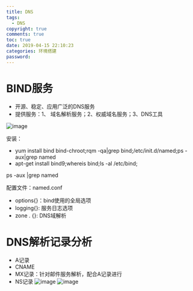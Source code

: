 ```yaml
---
title: DNS
tags:
  - DNS 
copyright: true
comments: true
toc: true
date: 2019-04-15 22:10:23
categories: 环境搭建
password:
--- 
```


# BIND服务
* 开源、稳定、应用广泛的DNS服务
* 提供服务：1、 域名解析服务；2、权威域名服务；3、DNS工具

![image](/pub-images/域名解析.png)

安装：
* yum install bind bind-chroot;rqm -qa|grep bind;/etc/init.d/named;ps -aux|grep named 
* apt-get install bind9;whereis bind;ls -al /etc/bind;

ps -aux |grep named

配置文件：named.conf
* options{}：bind使用的全局选项
* logging{}: 服务日志选项
* zone . {}: DNS域解析


# DNS解析记录分析
* A记录
* CNAME
* MX记录：针对邮件服务解析，配合A记录进行
* NS记录
![image](/pub-images/CNAME记录.png)
![image](/pub-images/NS记录.png)


